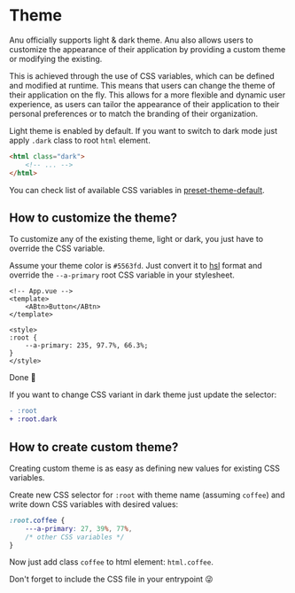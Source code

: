 # Theme

Anu officially supports light & dark theme. Anu also allows users to customize the appearance of their application by providing a custom theme or modifying the existing.

This is achieved through the use of CSS variables, which can be defined and modified at runtime. This means that users can change the theme of their application on the fly. This allows for a more flexible and dynamic user experience, as users can tailor the appearance of their application to their personal preferences or to match the branding of their organization.

Light theme is enabled by default. If you want to switch to dark mode just apply `.dark` class to root `html` element.

```html
<html class="dark">
    <!-- ... -->
</html>
```

You can check list of available CSS variables in [preset-theme-default](https://github.com/jd-solanki/anu/blob/main/packages/preset-theme-default/src/scss/index.scss).

## How to customize the theme?

To customize any of the existing theme, light or dark, you just have to override the CSS variable.

Assume your theme color is `#5563fd`. Just convert it to [hsl](https://developer.mozilla.org/en-US/docs/Web/CSS/color_value/hsl) format and override the `--a-primary` root CSS variable in your stylesheet.

```vue{6}
<!-- App.vue -->
<template>
    <ABtn>Button</ABtn>
</template>

<style>
:root {
    --a-primary: 235, 97.7%, 66.3%;
}
</style>
```

Done 🥳

If you want to change CSS variant in dark theme just update the selector:

```diff
- :root
+ :root.dark
```

## How to create custom theme?

Creating custom theme is as easy as defining new values for existing CSS variables.

Create new CSS selector for `:root` with theme name (assuming `coffee`) and write down CSS variables with desired values:

```css
:root.coffee {
    ---a-primary: 27, 39%, 77%,
    /* other CSS variables */
}
```

Now just add class `coffee` to html element: `html.coffee`.

Don't forget to include the CSS file in your entrypoint 😜
